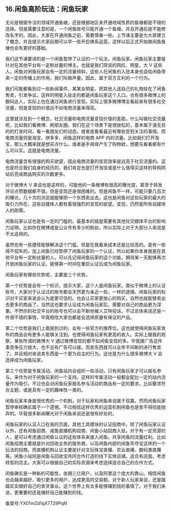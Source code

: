 ## 16.闲鱼高阶玩法：闲鱼玩家
无论是根据专注的领域开通鱼塘，还是根据地区来开通地域性质的鱼塘都是不错的选择。但是需要注意的是，一个闲鱼账号只能开通一个鱼塘，并且开通后是不能修改名字的。因此，大家在开通闲鱼之前，需要慎重一些。上节课主要是为大家建立了概念，并且提示大家前期可以早一些开启佛系运营。这样以后正式开始做闲鱼鱼塘也会有更好的基础。


我们这节课要讲的是一个闲鱼暂停了认证的一个玩法，闲鱼玩家。闲鱼玩家主要是针对在其他平台有一定粉丝量的博主。也就是我们常说的网红、明星、大 V 这些人。闲鱼对闲鱼玩家会有一定的流量倾斜，这些人在闲鱼的入驻本身也会给闲鱼带来一定的传播上的作用，我们叫做声量。因此，属于双方互利的一个行为。


我们可能都看到过一些新闻事件，某某女明星，把其他人送自己的礼物挂在了闲鱼售卖，引发争议。这样的明星入驻走的都是闲鱼玩家这个入口。也有很多微博上的数码达人，实际上也在通过闲鱼进行变现。实际上很多微博博主看起来有很多社交流量，但是变现的价值远不如电商流量来得高。


这里就涉及到一个概念，社交流量和电商流量变现价值的差距。什么叫做社交流量呢，比如我们看微博、刷朋友圈。我们在这个场景下是很放松的，基本属于漫无目的的打发时间，看一看朋友们的动态。或者是看看最近有哪些受到关注的事情。而电商流量则是淘宝、拼多多、闲鱼这样的电商 APP 内的流量。比如我们打开淘宝，那么大概率就是想买点什么。或者是手痒痒产生了购物欲，想要先看看都有什么可以买。这就是电商流量。


电商流量含有很强的购买欲望，因此电商流量的变现效率是远高于社交流量的。这也是符合我们自身的经历的，我们肯定也是打开淘宝或是什么值得买这样的导购网站后完成商品购买的次数更多。


对于微博大 V 来说也是这样的，可能他的一条微博有很高的曝光度，甚至于转发评论点赞数据都不错。但是变现还是很困难的。但是闲鱼不一样，可能只要几百次的曝光，几十次的浏览就能够把一个东西卖出去。这也是闲鱼对这些玩家的最大的吸引力所在，这些自媒体人都有着很强烈的变现的欲望。变现，仍然是所有自媒体人的刚需。 


闲鱼玩家认证也是有一定的门槛的。最基本的就是需要有其他社交媒体平台的影响力证明。比如你在微博或是公众号有多少的粉丝。所以实际上对于大部分人来说是不太适用的。


虽然也有一些捷径能够解决这个门槛，但是在我看来成本还是比较高的。是有一些得不偿失的。加上闲鱼已经暂停了闲鱼玩家的一个认证，所以如果你本身就是在其他平台有一定粉丝量的人。可以先记得闲鱼玩家的这个功能，期待某一天能够再次开放闲鱼玩家的认证。能够第一时间在重启认证后成为闲鱼玩家。


闲鱼玩家有哪些优势呢，主要是三个优势。


第一个优势是会有一个标识，提示大家，这个人是闲鱼玩家。类似于微博上的认证账号，大家对于认证过的账号都会天然更为亲近一些，一样的道理。闲鱼玩家的标识对于买家来说会认为是更可信的。也会让买家更放心的购买，自然也就能够卖出去更多的商品了。当然这也要求认证成为闲鱼玩家后，需要对自己的商品更为深重。不然你的社交平台的账号也可以会不断地被人艾特投诉。不过总体来说还是一件很不错的事情，毕竟相信大家也都是会选择质量有保证的产品。


第二个优势是我们上面提到过的，会有一些官方的推荐位。这也就使得闲鱼玩家发布的商品会有更多人能够关注到。也使得闲鱼玩家有更高的收入。实际上据我的观察，某些所谓的微博大 V 通过微博变现的都不如闲鱼变现的多。毕竟接广告这件事竞争压力很大，也不总有广告可以接。而卖东西就可以全年不间断的进行售卖了。并且相对来说卖东西是一个更为自主的行为。这也是为什么很多微博大 V 会选择成为闲鱼玩家。


第三个优势是专属活动。闲鱼站内会组织一些活动，只有闲鱼玩家才可以报名参与。来作为对于闲鱼玩家的一个支持。这样的专属活动一般都会配比一定的站内流量作为吸引。不过也会对闲鱼玩家报名参与活动的商品有一定的要求。比如要求符合主题，或是具有一定的趣味性一类的。


闲鱼玩家本身是很优秀的一个机制，对于玩家和闲鱼来说属于双赢。然而闲鱼玩家暂停审核确实属于一个遗憾。不过相信这样优秀的运营机制闲鱼也是舍不得彻底抛弃的。毕竟很多新闻曝光对于闲鱼来说还是很有好处的。


闲鱼玩家的认证入口在我的页面，其他工具模块的认证招商中。除了闲鱼玩家认证以外，还有闲鱼招商、咸鱼直播机构招商、闲鱼小站招商入驻。对于有一定资源的人，是可以考虑通过闲鱼认证的这些体系来接入闲鱼。共享闲鱼的流量红利。比如闲鱼招商主要就是针对回收业务的服务商，以及闲鱼内部的闲鱼币夺宝这样的一个玩法的招商。而直播机构认证主要是针对文玩珠宝直播、农业直播、数码类直播等。闲鱼小站则是闲鱼与回收宝共同合作打造的线下实体店铺，适合有店面，考虑转型的店主。大家可以根据自己的实际资源来考虑选择适合自己的合作方式。 


闲鱼确实是一种新的可能性，坐拥三亿用户，以及阿里这个庞大的靠山。相信闲鱼也会越来越好，吸引更多的用户，达成更高的交易额。对于新人玩家来说，还是踏踏实实做好自己的卖货事业。这个世界上有太多能够赚到钱的事情了。对于我们来说，更重要的还是赚好自己能赚到的钱。


备案号:YX01mZd1qX7729PqN

